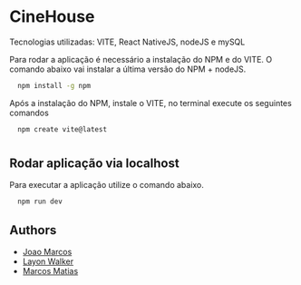
# CineHouse

Tecnologias utilizadas: VITE, React NativeJS, nodeJS e mySQL

Para rodar a aplicação é necessário a instalação do NPM e do VITE. O comando abaixo vai instalar a última versão do NPM + nodeJS.

```bash
  npm install -g npm
```

Após a instalação do NPM, instale o VITE, no terminal execute os seguintes comandos

```bash
  npm create vite@latest
```


#
## Rodar aplicação via localhost

Para executar a aplicação utilize o comando abaixo.

```bash
  npm run dev
```




## Authors

- [Joao Marcos](https://github.com/JoaoMarcosLeal)
- [Layon Walker](https://github.com/w4lking)
- [Marcos Matias](https://github.com/socrammatias)

